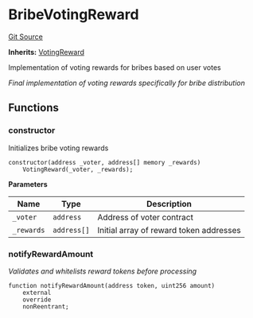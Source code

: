 # BribeVotingReward
[Git Source](https://github.com-infrared/infrared-dao/infrared-mono-repo/blob/1a33f96723b9edc4ba92aebe8d11b7108d5353c3/src/voting/rewards/BribeVotingReward.sol)

**Inherits:**
[VotingReward](/src/voting/rewards/VotingReward.sol/abstract.VotingReward.md)

Implementation of voting rewards for bribes based on user votes

*Final implementation of voting rewards specifically for bribe distribution*


## Functions
### constructor

Initializes bribe voting rewards


```solidity
constructor(address _voter, address[] memory _rewards)
    VotingReward(_voter, _rewards);
```
**Parameters**

|Name|Type|Description|
|----|----|-----------|
|`_voter`|`address`|Address of voter contract|
|`_rewards`|`address[]`|Initial array of reward token addresses|


### notifyRewardAmount

*Validates and whitelists reward tokens before processing*


```solidity
function notifyRewardAmount(address token, uint256 amount)
    external
    override
    nonReentrant;
```


